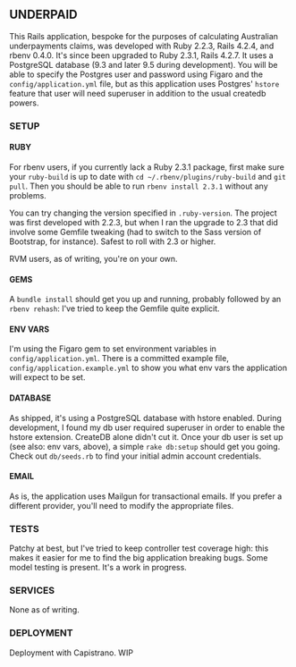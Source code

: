 ## UNDERPAID

This Rails application, bespoke for the purposes of calculating Australian underpayments claims, was developed with Ruby 2.2.3, Rails 4.2.4, and rbenv 0.4.0. It's since been upgraded to Ruby 2.3.1, Rails 4.2.7. It uses a PostgreSQL database (9.3 and later 9.5 during development). You will be able to specify the Postgres user and password using Figaro and the `config/application.yml` file, but as this application uses Postgres' `hstore` feature that user will need superuser in addition to the usual createdb powers.


### SETUP

#### RUBY

For rbenv users, if you currently lack a Ruby 2.3.1 package, first make sure your `ruby-build` is up to date with `cd ~/.rbenv/plugins/ruby-build` and `git pull`. Then you should be able to run `rbenv install 2.3.1` without any problems.

You can try changing the version specified in `.ruby-version`. The project was first developed with 2.2.3, but when I ran the upgrade to 2.3 that did involve some Gemfile tweaking (had to switch to the Sass version of Bootstrap, for instance). Safest to roll with 2.3 or higher.

RVM users, as of writing, you're on your own.

#### GEMS

A `bundle install` should get you up and running, probably followed by an `rbenv rehash`: I've tried to keep the Gemfile quite explicit.

#### ENV VARS

I'm using the Figaro gem to set environment variables in `config/application.yml`. There is a committed example file, `config/application.example.yml` to show you what env vars the application will expect to be set.

#### DATABASE

As shipped, it's using a PostgreSQL database with hstore enabled. During development, I found my db user required superuser in order to enable the hstore extension. CreateDB alone didn't cut it. Once your db user is set up (see also: env vars, above), a simple `rake db:setup` should get you going. Check out `db/seeds.rb` to find your initial admin account credentials.

#### EMAIL

As is, the application uses Mailgun for transactional emails. If you prefer a different provider, you'll need to modify the appropriate files.


### TESTS

Patchy at best, but I've tried to keep controller test coverage high: this makes it easier for me to find the big application breaking bugs. Some model testing is present. It's a work in progress.


### SERVICES

None as of writing.


### DEPLOYMENT

Deployment with Capistrano. WIP
